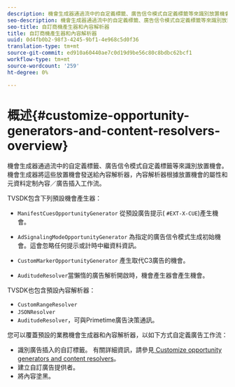 ```yaml
---
description: 機會生成器通過流中的自定義標籤、廣告信令模式自定義標籤等來識別放置機會。 機會生成器將這些放置機會發送給內容解析器，內容解析器根據放置機會的屬性和元資料定制內容／廣告插入工作流。
seo-description: 機會生成器通過流中的自定義標籤、廣告信令模式自定義標籤等來識別放置機會。 機會生成器將這些放置機會發送給內容解析器，內容解析器根據放置機會的屬性和元資料定制內容／廣告插入工作流。
seo-title: 自訂商機產生器和內容解析器
title: 自訂商機產生器和內容解析器
uuid: 0d4fb0b2-98f3-4245-9bf1-4e968c5d0f36
translation-type: tm+mt
source-git-commit: ed910a60440ae7c0d19d9be56c80c8bdbc62bcf1
workflow-type: tm+mt
source-wordcount: '259'
ht-degree: 0%

---
```



# 概述{#customize-opportunity-generators-and-content-resolvers-overview}

機會生成器通過流中的自定義標籤、廣告信令模式自定義標籤等來識別放置機會。 機會生成器將這些放置機會發送給內容解析器，內容解析器根據放置機會的屬性和元資料定制內容／廣告插入工作流。

TVSDK包含下列預設機會產生器：

* `ManifestCuesOpportunityGenerator` 從預設廣告提示( `#EXT-X-CUE`)產生機會。

* `AdSignalingModeOpportunityGenerator` 為指定的廣告信令模式生成初始機會。這會忽略任何提示或計時中繼資料資訊。
* `CustomMarkerOpportunityGenerator` 產生取代C3廣告的機會。
* `AuditudeResolver`當懶惰的廣告解析開啟時，機會產生器會產生機會。

TVSDK也包含預設內容解析器：

* `CustomRangeResolver`
* `JSONResolver`
* `AuditudeResolver`，可與Primetime廣告決策通訊。

您可以覆蓋預設的業務機會生成器和內容解析器，以如下方式自定義廣告工作流：

* 識別廣告插入的自訂標籤。 有關詳細資訊，請參見[ Customize opportunity generators and content resolvers](../../../../tvsdk-3x-android-prog/android-3x-advertising/ad-insertion/content-resolver/android-3x-content-resolver.md)。
* 建立自訂廣告提供者。
* 將內容塗黑。